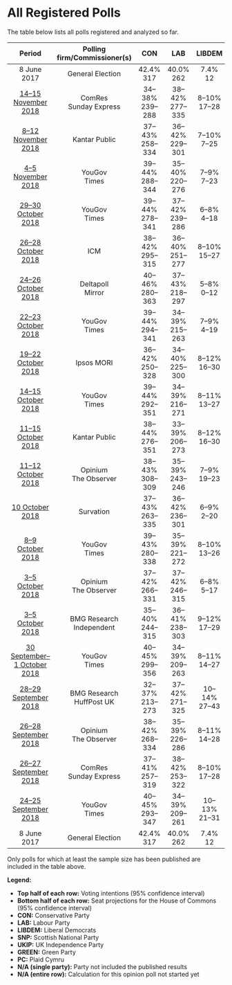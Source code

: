 # All Registered Polls

The table below lists all polls registered and analyzed so far.

| Period     | Polling firm/Commissioner(s) | CON | LAB | LIBDEM | SNP | UKIP | GREEN | PC |
|:----------:|:----------------------------:|:--:|:--:|:--:|:--:|:--:|:--:|:--:|
| 8 June 2017 | General Election | 42.4% <br> 317 | 40.0% <br> 262 | 7.4% <br> 12 | 3.0% <br> 35 | 1.8% <br> 0 | 1.6% <br> 1 | 0.5% <br> 4 |
| [14–15 November 2018](2018-11-15-ComRes.html) | ComRes <br> Sunday Express | 34–38% <br> 239–288 | 38–42% <br> 277–335 | 8–10% <br> 17–28 | 2–4% <br> 8–52 | 6–8% <br> 1 | 2–4% <br> 1 | 1–2% <br> 4–8 |
| [8–12 November 2018](2018-11-12-KantarPublic.html) | Kantar Public | 37–43% <br> 258–334 | 36–42% <br> 229–301 | 7–10% <br> 7–25 | 3–5% <br> 34–58 | 2–4% <br> 0–1 | 2–4% <br> 1 | 1–2% <br> 3–8 |
| [4–5 November 2018](2018-11-05-YouGov.html) | YouGov <br> Times | 39–44% <br> 288–344 | 35–40% <br> 220–276 | 7–9% <br> 7–23 | 3–4% <br> 27–54 | 3–5% <br> 0–1 | 3–5% <br> 1–2 | 0–1% <br> 1–5 |
| [29–30 October 2018](2018-10-30-YouGov.html) | YouGov <br> Times | 39–44% <br> 278–341 | 37–42% <br> 239–286 | 6–8% <br> 4–18 | 3–4% <br> 27–54 | 4–6% <br> 1 | 1–3% <br> 1 | 0–1% <br> 1–5 |
| [26–28 October 2018](2018-10-28-ICM.html) | ICM | 38–42% <br> 295–315 | 36–40% <br> 251–277 | 8–10% <br> 15–27 | 2–4% <br> 23–48 | 4–6% <br> 1 | 2–4% <br> 1 | 1–2% <br> 2–5 |
| [24–26 October 2018](2018-10-26-Deltapoll.html) | Deltapoll <br> Mirror | 40–46% <br> 280–363 | 37–43% <br> 218–297 | 5–8% <br> 0–12 | 3–5% <br> 32–58 | 4–7% <br> 1 | 1–3% <br> 1 | 0–1% <br> 0–5 |
| [22–23 October 2018](2018-10-23-YouGov.html) | YouGov <br> Times | 39–44% <br> 294–341 | 34–39% <br> 215–263 | 7–9% <br> 4–19 | 4–6% <br> 52–58 | 3–5% <br> 0–1 | 3–5% <br> 1–2 | 1% <br> 4–8 |
| [19–22 October 2018](2018-10-22-IpsosMORI.html) | Ipsos MORI | 36–42% <br> 250–328 | 34–40% <br> 225–300 | 8–12% <br> 16–30 | 3–5% <br> 32–57 | 4–6% <br> 1 | 4–6% <br> 1–3 | 1–2% <br> 3–8 |
| [14–15 October 2018](2018-10-15-YouGov.html) | YouGov <br> Times | 39–44% <br> 292–351 | 34–39% <br> 216–271 | 8–11% <br> 13–27 | 3–5% <br> 29–53 | 3–5% <br> 0–1 | 2–4% <br> 1 | 0–1% <br> 0–5 |
| [11–15 October 2018](2018-10-15-KantarPublic.html) | Kantar Public | 38–44% <br> 276–351 | 33–39% <br> 206–273 | 8–12% <br> 16–30 | 3–5% <br> 39–56 | 2–4% <br> 0–1 | 3–5% <br> 1–2 | 1–2% <br> 3–9 |
| [11–12 October 2018](2018-10-12-Opinium.html) | Opinium <br> The Observer | 38–43% <br> 308–309 | 35–39% <br> 243–246 | 7–9% <br> 19–23 | 3–5% <br> 48–51 | 5–7% <br> 1 | 2–4% <br> 1 | 1–2% <br> 5–7 |
| [10 October 2018](2018-10-10-Survation.html) | Survation | 37–43% <br> 263–335 | 36–42% <br> 236–301 | 6–9% <br> 2–20 | 3–5% <br> 30–58 | 5–8% <br> 1 | N/A <br> N/A | N/A <br> N/A |
| [8–9 October 2018](2018-10-09-YouGov.html) | YouGov <br> Times | 39–43% <br> 280–338 | 35–39% <br> 221–272 | 8–10% <br> 13–26 | 3–5% <br> 41–57 | 3–5% <br> 0–1 | 2–4% <br> 1 | 0–1% <br> 2–5 |
| [3–5 October 2018](2018-10-05-Opinium.html) | Opinium <br> The Observer | 37–42% <br> 266–331 | 37–42% <br> 246–315 | 6–8% <br> 5–17 | 2–4% <br> 8–52 | 5–7% <br> 1 | 2–4% <br> 1 | 1–2% <br> 4–8 |
| [3–5 October 2018](2018-10-05-BMGResearch.html) | BMG Research <br> Independent | 35–40% <br> 244–315 | 36–41% <br> 238–303 | 9–12% <br> 17–29 | 3–5% <br> 42–56 | 3–5% <br> 0–1 | 3–5% <br> 1–2 | 1–2% <br> 3–8 |
| [30 September–1 October 2018](2018-10-01-YouGov.html) | YouGov <br> Times | 40–45% <br> 299–356 | 34–39% <br> 209–263 | 8–11% <br> 14–27 | 3–5% <br> 26–53 | 4–6% <br> 1 | 1–3% <br> 1 | 0–1% <br> 0–5 |
| [28–29 September 2018](2018-09-29-BMGResearch.html) | BMG Research <br> HuffPost UK | 32–37% <br> 213–273 | 37–42% <br> 271–325 | 10–14% <br> 27–43 | 3–5% <br> 36–54 | 4–6% <br> 1 | 2–4% <br> 1–2 | 1–2% <br> 3–8 |
| [26–28 September 2018](2018-09-28-Opinium.html) | Opinium <br> The Observer | 38–42% <br> 268–334 | 35–39% <br> 226–286 | 8–11% <br> 14–28 | 3–5% <br> 41–57 | 5–7% <br> 1 | 2–4% <br> 1 | 0–1% <br> 0–3 |
| [26–27 September 2018](2018-09-27-ComRes.html) | ComRes <br> Sunday Express | 37–41% <br> 257–319 | 38–42% <br> 253–322 | 8–10% <br> 17–28 | 2–4% <br> 7–51 | 4–6% <br> 1 | 1–3% <br> 1 | 0–1% <br> 0–3 |
| [24–25 September 2018](2018-09-25-YouGov.html) | YouGov <br> Times | 40–45% <br> 293–347 | 34–39% <br> 209–261 | 10–13% <br> 21–31 | 3–4% <br> 29–51 | 3–5% <br> 0–1 | 1–3% <br> 1 | 0–1% <br> 0–5 |
| 8 June 2017 | General Election | 42.4% <br> 317 | 40.0% <br> 262 | 7.4% <br> 12 | 3.0% <br> 35 | 1.8% <br> 0 | 1.6% <br> 1 | 0.5% <br> 4 |

Only polls for which at least the sample size has been published are included in the table above.

**Legend:**
+ **Top half of each row:** Voting intentions (95% confidence interval)
+ **Bottom half of each row:** Seat projections for the House of Commons (95% confidence interval)
+ **CON:** Conservative Party
+ **LAB:** Labour Party
+ **LIBDEM:** Liberal Democrats
+ **SNP:** Scottish National Party
+ **UKIP:** UK Independence Party
+ **GREEN:** Green Party
+ **PC:** Plaid Cymru
+ **N/A (single party):** Party not included the published results
+ **N/A (entire row):** Calculation for this opinion poll not started yet

